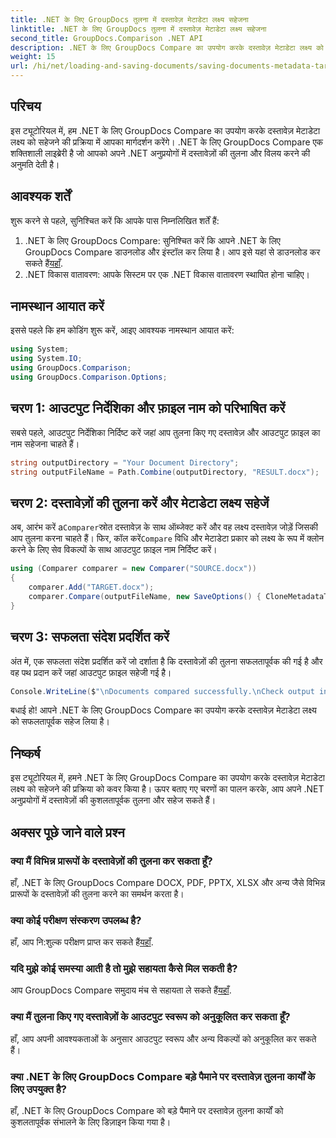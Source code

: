 ```yaml
---
title: .NET के लिए GroupDocs तुलना में दस्तावेज़ मेटाडेटा लक्ष्य सहेजना
linktitle: .NET के लिए GroupDocs तुलना में दस्तावेज़ मेटाडेटा लक्ष्य सहेजना
second_title: GroupDocs.Comparison .NET API
description: .NET के लिए GroupDocs Compare का उपयोग करके दस्तावेज़ मेटाडेटा लक्ष्य को सहेजना सीखें। आपके .NET अनुप्रयोगों में कुशल दस्तावेज़ तुलना के लिए आसान चरण।
weight: 15
url: /hi/net/loading-and-saving-documents/saving-documents-metadata-target/
---
```

## परिचय
इस ट्यूटोरियल में, हम .NET के लिए GroupDocs Compare का उपयोग करके दस्तावेज़ मेटाडेटा लक्ष्य को सहेजने की प्रक्रिया में आपका मार्गदर्शन करेंगे। .NET के लिए GroupDocs Compare एक शक्तिशाली लाइब्रेरी है जो आपको अपने .NET अनुप्रयोगों में दस्तावेज़ों की तुलना और विलय करने की अनुमति देती है।
## आवश्यक शर्तें
शुरू करने से पहले, सुनिश्चित करें कि आपके पास निम्नलिखित शर्तें हैं:
1.  .NET के लिए GroupDocs Compare: सुनिश्चित करें कि आपने .NET के लिए GroupDocs Compare डाउनलोड और इंस्टॉल कर लिया है। आप इसे यहां से डाउनलोड कर सकते हैं[यहाँ](https://releases.groupdocs.com/comparison/net/).
2. .NET विकास वातावरण: आपके सिस्टम पर एक .NET विकास वातावरण स्थापित होना चाहिए।

## नामस्थान आयात करें
इससे पहले कि हम कोडिंग शुरू करें, आइए आवश्यक नामस्थान आयात करें:
```csharp
using System;
using System.IO;
using GroupDocs.Comparison;
using GroupDocs.Comparison.Options;
```
## चरण 1: आउटपुट निर्देशिका और फ़ाइल नाम को परिभाषित करें
सबसे पहले, आउटपुट निर्देशिका निर्दिष्ट करें जहां आप तुलना किए गए दस्तावेज़ और आउटपुट फ़ाइल का नाम सहेजना चाहते हैं।
```csharp
string outputDirectory = "Your Document Directory";
string outputFileName = Path.Combine(outputDirectory, "RESULT.docx");
```
## चरण 2: दस्तावेज़ों की तुलना करें और मेटाडेटा लक्ष्य सहेजें
 अब, आरंभ करें a`Comparer`स्रोत दस्तावेज़ के साथ ऑब्जेक्ट करें और वह लक्ष्य दस्तावेज़ जोड़ें जिसकी आप तुलना करना चाहते हैं। फिर, कॉल करें`Compare` विधि और मेटाडेटा प्रकार को लक्ष्य के रूप में क्लोन करने के लिए सेव विकल्पों के साथ आउटपुट फ़ाइल नाम निर्दिष्ट करें।
```csharp
using (Comparer comparer = new Comparer("SOURCE.docx"))
{
    comparer.Add("TARGET.docx");
    comparer.Compare(outputFileName, new SaveOptions() { CloneMetadataType = MetadataType.Target });
}
```
## चरण 3: सफलता संदेश प्रदर्शित करें
अंत में, एक सफलता संदेश प्रदर्शित करें जो दर्शाता है कि दस्तावेज़ों की तुलना सफलतापूर्वक की गई है और वह पथ प्रदान करें जहां आउटपुट फ़ाइल सहेजी गई है।
```csharp
Console.WriteLine($"\nDocuments compared successfully.\nCheck output in {outputDirectory}.");
```
बधाई हो! आपने .NET के लिए GroupDocs Compare का उपयोग करके दस्तावेज़ मेटाडेटा लक्ष्य को सफलतापूर्वक सहेज लिया है।

## निष्कर्ष
इस ट्यूटोरियल में, हमने .NET के लिए GroupDocs Compare का उपयोग करके दस्तावेज़ मेटाडेटा लक्ष्य को सहेजने की प्रक्रिया को कवर किया है। ऊपर बताए गए चरणों का पालन करके, आप अपने .NET अनुप्रयोगों में दस्तावेज़ों की कुशलतापूर्वक तुलना और सहेज सकते हैं।
## अक्सर पूछे जाने वाले प्रश्न
### क्या मैं विभिन्न प्रारूपों के दस्तावेज़ों की तुलना कर सकता हूँ?
हाँ, .NET के लिए GroupDocs Compare DOCX, PDF, PPTX, XLSX और अन्य जैसे विभिन्न प्रारूपों के दस्तावेज़ों की तुलना करने का समर्थन करता है।
### क्या कोई परीक्षण संस्करण उपलब्ध है?
 हाँ, आप नि:शुल्क परीक्षण प्राप्त कर सकते हैं[यहाँ](https://releases.groupdocs.com/).
### यदि मुझे कोई समस्या आती है तो मुझे सहायता कैसे मिल सकती है?
 आप GroupDocs Compare समुदाय मंच से सहायता ले सकते हैं[यहाँ](https://forum.groupdocs.com/c/comparison/12).
### क्या मैं तुलना किए गए दस्तावेज़ों के आउटपुट स्वरूप को अनुकूलित कर सकता हूँ?
हाँ, आप अपनी आवश्यकताओं के अनुसार आउटपुट स्वरूप और अन्य विकल्पों को अनुकूलित कर सकते हैं।
### क्या .NET के लिए GroupDocs Compare बड़े पैमाने पर दस्तावेज़ तुलना कार्यों के लिए उपयुक्त है?
हाँ, .NET के लिए GroupDocs Compare को बड़े पैमाने पर दस्तावेज़ तुलना कार्यों को कुशलतापूर्वक संभालने के लिए डिज़ाइन किया गया है।
